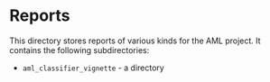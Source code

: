 # Reports

This directory stores reports of various kinds for the AML project. It contains the following subdirectories:

* `aml_classifier_vignette` - a directory
